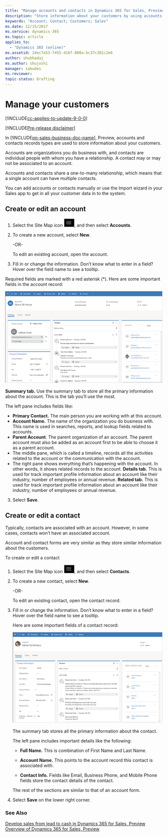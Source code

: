 ```yaml
---
title: "Manage accounts and contacts in Dynamics 365 for Sales, Preview | Microsoft Docs"
description: "Store information about your customers by using accounts and contacts in Dynamics 365 for Sales, Preview."
keywords: "Account; Contact; Customers; Sales"
ms.date: 12/15/2017
ms.service: dynamics-365
ms.topic: article
applies_to:
  - "Dynamics 365 (online)"
ms.assetid: 24ec7a53-f455-416f-800a-bc37c381c2e6
author: shubhadaj
ms.author: shujoshi
manager: sakudes
ms.reviewer: 
topic-status: Drafting
---
```


# Manage your customers

[!INCLUDE[cc-applies-to-update-9-0-0](../includes/cc-applies-to-update-9-0-0.md)]

[!INCLUDE[Pre-release disclaimer](../includes/cc-beta-prerelease-disclaimer.md)]

In [!INCLUDE[pn-sales-business-doc-name](../includes/pn-sales-business-doc-name.md)], Preview, accounts and contacts records types are used to store information about your customers.

Accounts are organizations you do business with, and contacts are individual people with whom you have a relationship. A contact may or may not be associated to an account.

Accounts and contacts share a one-to-many relationship, which means that a single account can have multiple contacts.

You can add accounts or contacts manually or use the Import wizard in your Sales app to get in all your customer data in to the system.

## Create or edit an account

1.  Select the Site Map icon ![Site Map icon](media/Site-map-icon.png "Icon to open the site map"), and then select **Accounts**.

2.  To create a new account, select **New**.

    -OR-
 
    To edit an existing account, open the account.

2.  Fill in or change the information. Don’t know what to enter in a field? Hover over the field name to see a tooltip.

 Required fields are marked with a red asterisk (\*). Here are some important fields in the account record:

 ![Account form showing the Summary tab](media/account-form.png "Account form showing the Summary tab")  

 **Summary tab.** Use the summary tab to store all the primary information about the account. This is the tab you’ll use the most.

 The left pane includes fields like:
  - **Primary Contact.** The main person you are working with at this account.
  - **Account Name.** The name of the organization you do business with. This name is used in searches, reports, and lookup fields related to accounts.
  - **Parent Account**. The parent organization of an account. The parent account must also be added as an account first to be able to choose it as a parent account.
  -   The middle pane, which is called a timeline, records all the activities related to the account or the communication with the account.
  -   The right pane shows everything that’s happening with the account. In other words, it shows related records to the account.
 **Details tab.** This is used for track important profile information about an account like their industry, number of employees or annual revenue.
 **Related tab.** This is used for track important profile information about an account like their industry, number of employees or annual revenue.

3.  Select **Save**.

## Create or edit a contact

Typically, contacts are associated with an account. However, in some cases, contacts won’t have an associated account.

Account and contact forms are very similar as they store similar information about the customers.

To create or edit a contact

1.  Select the Site Map icon ![Menu icon](media/Site-map-icon.png "Icon to open the site map"), and then select **Contacts**.

2.  To create a new contact, select **New**.

    -OR-

    To edit an existing contact, open the contact record.

3.  Fill in or change the information. Don’t know what to enter in a field? Hover over the field name to see a tooltip.

    Here are some important fields of a contact record:

    ![Contact form showing the Summary tab](media/contact-form.png "Contact form showing the Summary tab")  

    The summary tab stores all the primary information about the contact.

    The left pane includes important details like the following:

    - **Full Name.** This is combination of First Name and Last Name. 

    - **Account Name.** This points to the account record this contact is associated with.

    - **Contact Info.** Fields like Email, Business Phone, and Mobile Phone fields store the contact details of the contact.

    The rest of the sections are similar to that of an account form.

4.  Select **Save** on the lower right corner.

### See Also

[Develop sales from lead to cash in Dynamics 365 for Sales, Preview](develop-sales-lead-to-cash.md)  
[Overview of Dynamics 365 for Sales, Preview](overview-dynamics-365-for-sales.md)
